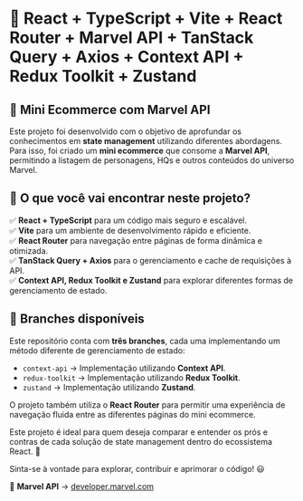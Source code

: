 # 📌 React + TypeScript + Vite + React Router + Marvel API + TanStack Query + Axios + Context API + Redux Toolkit + Zustand

## 🛒 Mini Ecommerce com Marvel API

Este projeto foi desenvolvido com o objetivo de aprofundar os conhecimentos em **state management** utilizando diferentes abordagens. Para isso, foi criado um **mini ecommerce** que consome a **Marvel API**, permitindo a listagem de personagens, HQs e outros conteúdos do universo Marvel.

## 🎯 O que você vai encontrar neste projeto?

✅ **React + TypeScript** para um código mais seguro e escalável.  
✅ **Vite** para um ambiente de desenvolvimento rápido e eficiente.  
✅ **React Router** para navegação entre páginas de forma dinâmica e otimizada.  
✅ **TanStack Query + Axios** para o gerenciamento e cache de requisições à API.  
✅ **Context API, Redux Toolkit e Zustand** para explorar diferentes formas de gerenciamento de estado.

## 🌿 Branches disponíveis

Este repositório conta com **três branches**, cada uma implementando um método diferente de gerenciamento de estado:

-   `context-api` → Implementação utilizando **Context API**.
-   `redux-toolkit` → Implementação utilizando **Redux Toolkit**.
-   `zustand` → Implementação utilizando **Zustand**.

O projeto também utiliza o **React Router** para permitir uma experiência de navegação fluida entre as diferentes páginas do mini ecommerce.

Este projeto é ideal para quem deseja comparar e entender os prós e contras de cada solução de state management dentro do ecossistema React. 🚀

Sinta-se à vontade para explorar, contribuir e aprimorar o código! 😃

🔗 **Marvel API** → [developer.marvel.com](https://developer.marvel.com/)
